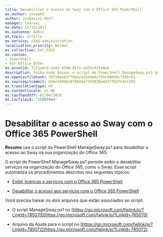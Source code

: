```yaml
---
title: Desabilitar o acesso ao Sway com o Office 365 PowerShell
ms.author: josephd
author: JoeDavies-MSFT
manager: laurawi
ms.date: 12/15/2017
ms.audience: Admin
ms.topic: article
ms.service: o365-administration
localization_priority: Normal
ms.collection: Ent_O365
ms.custom:
- PowerShell
- Ent_Office_Other
ms.assetid: 7221a4c9-ae03-4598-81fe-a655c02f40ab
description: Saiba onde baixar o script do PowerShell ManageSway.ps1 que permite desabilitar o acesso ao Sway na sua organização do Office 365.
ms.openlocfilehash: 38f50a483f7bb42ad2d944cf95c49050cf35bfb1
ms.sourcegitcommit: bbbe304bb1878b04e719103be4287703fb3ef292
ms.translationtype: HT
ms.contentlocale: pt-BR
ms.lasthandoff: 02/08/2019
ms.locfileid: "25897084"
---
```

# <a name="disable-access-to-sway-with-office-365-powershell"></a>Desabilitar o acesso ao Sway com o Office 365 PowerShell

**Resumo** use o script do PowerShell ManageSway.ps1 para desabilitar o acesso ao Sway na sua organização do Office 365.
  
O script do PowerShell ManageSway.ps1 permite exibir e desabilitar serviços na organização do Office 365, como o Sway. Esse script automatiza os procedimentos descritos nos seguintes tópicos:
  
- [Exibir licenças e serviços com o Office 365 PowerShell](view-licenses-and-services-with-office-365-powershell.md)
    
- [Desabilitar o acesso aos serviços com o Office 365 PowerShell](disable-access-to-services-with-office-365-powershell.md)
    
Você precisa baixar os dois arquivos que estão associados ao script:
  
- O script ManageSway.ps1 no [https://go.microsoft.com/fwlink/p/?LinkId=785070](https://go.microsoft.com/fwlink/p/?LinkId=785070)
    
- Arquivo da Ajuda para o script no [https://go.microsoft.com/fwlink/p/?LinkId=785072](https://go.microsoft.com/fwlink/p/?LinkId=785072)
    

